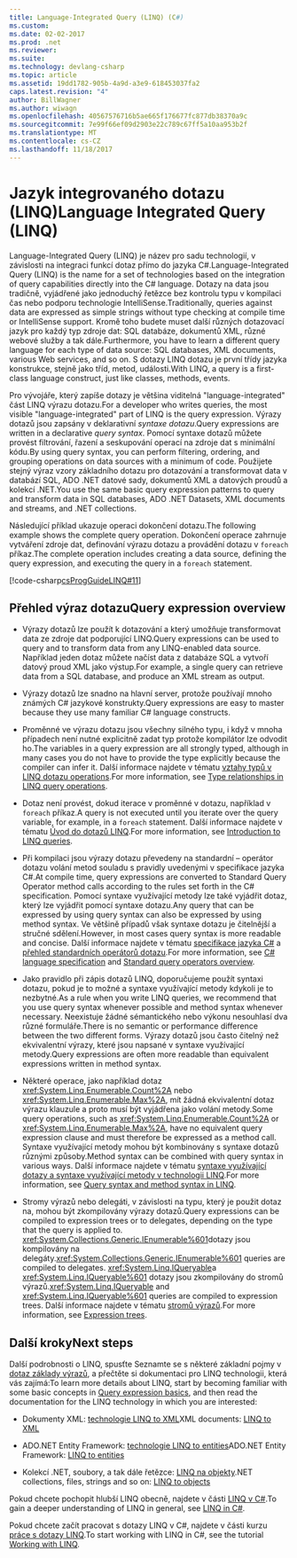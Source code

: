 ```yaml
---
title: Language-Integrated Query (LINQ) (C#)
ms.custom: 
ms.date: 02-02-2017
ms.prod: .net
ms.reviewer: 
ms.suite: 
ms.technology: devlang-csharp
ms.topic: article
ms.assetid: 19dd1782-905b-4a9d-a3e9-618453037fa2
caps.latest.revision: "4"
author: BillWagner
ms.author: wiwagn
ms.openlocfilehash: 40567576716b5ae665f176677fc877db38370a9c
ms.sourcegitcommit: 7e99f66ef09d2903e22c789c67ff5a10aa953b2f
ms.translationtype: MT
ms.contentlocale: cs-CZ
ms.lasthandoff: 11/18/2017
---
```

# <a name="language-integrated-query-linq"></a><span data-ttu-id="f26fb-102">Jazyk integrovaného dotazu (LINQ)</span><span class="sxs-lookup"><span data-stu-id="f26fb-102">Language Integrated Query (LINQ)</span></span>

<span data-ttu-id="f26fb-103">Language-Integrated Query (LINQ) je název pro sadu technologií, v závislosti na integraci funkcí dotaz přímo do jazyka C#.</span><span class="sxs-lookup"><span data-stu-id="f26fb-103">Language-Integrated Query (LINQ) is the name for a set of technologies based on the integration of query capabilities directly into the C# language.</span></span> <span data-ttu-id="f26fb-104">Dotazy na data jsou tradičně, vyjádřené jako jednoduchý řetězce bez kontrolu typu v kompilaci čas nebo podporu technologie IntelliSense.</span><span class="sxs-lookup"><span data-stu-id="f26fb-104">Traditionally, queries against data are expressed as simple strings without type checking at compile time or IntelliSense support.</span></span> <span data-ttu-id="f26fb-105">Kromě toho budete muset další různých dotazovací jazyk pro každý typ zdroje dat: SQL databáze, dokumentů XML, různé webové služby a tak dále.</span><span class="sxs-lookup"><span data-stu-id="f26fb-105">Furthermore, you have to learn a different query language for each type of data source: SQL databases, XML documents, various Web services, and so on.</span></span> <span data-ttu-id="f26fb-106">S dotazy LINQ dotazu je první třídy jazyka konstrukce, stejně jako tříd, metod, události.</span><span class="sxs-lookup"><span data-stu-id="f26fb-106">With LINQ, a query is a first-class language construct, just like classes, methods, events.</span></span>

<span data-ttu-id="f26fb-107">Pro vývojáře, který zapíše dotazy je většina viditelná "language-integrated" část LINQ výrazu dotazu.</span><span class="sxs-lookup"><span data-stu-id="f26fb-107">For a developer who writes queries, the most visible "language-integrated" part of LINQ is the query expression.</span></span> <span data-ttu-id="f26fb-108">Výrazy dotazů jsou zapsány v deklarativní *syntaxe dotazu*.</span><span class="sxs-lookup"><span data-stu-id="f26fb-108">Query expressions are written in a declarative *query syntax*.</span></span> <span data-ttu-id="f26fb-109">Pomocí syntaxe dotazů můžete provést filtrování, řazení a seskupování operací na zdroje dat s minimální kódu.</span><span class="sxs-lookup"><span data-stu-id="f26fb-109">By using query syntax, you can perform filtering, ordering, and grouping operations on data sources with a minimum of code.</span></span> <span data-ttu-id="f26fb-110">Použijete stejný výraz vzory základního dotazu pro dotazování a transformovat data v databází SQL, ADO .NET datové sady, dokumentů XML a datových proudů a kolekcí .NET.</span><span class="sxs-lookup"><span data-stu-id="f26fb-110">You use the same basic query expression patterns to query and transform data in SQL databases, ADO .NET Datasets, XML documents and streams, and .NET collections.</span></span>

<span data-ttu-id="f26fb-111">Následující příklad ukazuje operaci dokončení dotazu.</span><span class="sxs-lookup"><span data-stu-id="f26fb-111">The following example shows the complete query operation.</span></span> <span data-ttu-id="f26fb-112">Dokončení operace zahrnuje vytváření zdroje dat, definování výrazu dotazu a provádění dotazu v `foreach` příkaz.</span><span class="sxs-lookup"><span data-stu-id="f26fb-112">The complete operation includes creating a data source, defining the query expression, and executing the query in a `foreach` statement.</span></span>

[!code-csharp[csProgGuideLINQ#11](../../../../../samples/snippets/csharp/concepts/linq/index_1.cs)]

## <a name="query-expression-overview"></a><span data-ttu-id="f26fb-113">Přehled výraz dotazu</span><span class="sxs-lookup"><span data-stu-id="f26fb-113">Query expression overview</span></span>

-   <span data-ttu-id="f26fb-114">Výrazy dotazů lze použít k dotazování a který umožňuje transformovat data ze zdroje dat podporující LINQ.</span><span class="sxs-lookup"><span data-stu-id="f26fb-114">Query expressions can be used to query and to transform data from any LINQ-enabled data source.</span></span> <span data-ttu-id="f26fb-115">Například jeden dotaz můžete načíst data z databáze SQL a vytvoří datový proud XML jako výstup.</span><span class="sxs-lookup"><span data-stu-id="f26fb-115">For example, a single query can retrieve data from a SQL database, and produce an XML stream as output.</span></span>  
  
-   <span data-ttu-id="f26fb-116">Výrazy dotazů lze snadno na hlavní server, protože používají mnoho známých C# jazykové konstrukty.</span><span class="sxs-lookup"><span data-stu-id="f26fb-116">Query expressions are easy to master because they use many familiar C# language constructs.</span></span>  
  
-   <span data-ttu-id="f26fb-117">Proměnné ve výrazu dotazu jsou všechny silného typu, i když v mnoha případech není nutné explicitně zadat typ protože kompilátor lze odvodit ho.</span><span class="sxs-lookup"><span data-stu-id="f26fb-117">The variables in a query expression are all strongly typed, although in many cases you do not have to provide the type explicitly because the compiler can infer it.</span></span> <span data-ttu-id="f26fb-118">Další informace najdete v tématu [vztahy typů v LINQ dotazu operations](type-relationships-in-linq-query-operations.md).</span><span class="sxs-lookup"><span data-stu-id="f26fb-118">For more information, see [Type relationships in LINQ query operations](type-relationships-in-linq-query-operations.md).</span></span>  
  
-   <span data-ttu-id="f26fb-119">Dotaz není provést, dokud iterace v proměnné v dotazu, například v `foreach` příkaz.</span><span class="sxs-lookup"><span data-stu-id="f26fb-119">A query is not executed until you iterate over the query variable, for example, in a `foreach` statement.</span></span> <span data-ttu-id="f26fb-120">Další informace najdete v tématu [Úvod do dotazů LINQ](introduction-to-linq-queries.md).</span><span class="sxs-lookup"><span data-stu-id="f26fb-120">For more information, see [Introduction to LINQ queries](introduction-to-linq-queries.md).</span></span>  
  
-   <span data-ttu-id="f26fb-121">Při kompilaci jsou výrazy dotazu převedeny na standardní – operátor dotazu volání metod souladu s pravidly uvedenými v specifikace jazyka C#.</span><span class="sxs-lookup"><span data-stu-id="f26fb-121">At compile time, query expressions are converted to Standard Query Operator method calls according to the rules set forth in the C# specification.</span></span> <span data-ttu-id="f26fb-122">Pomocí syntaxe využívající metody lze také vyjádřit dotaz, který lze vyjádřit pomocí syntaxe dotazu.</span><span class="sxs-lookup"><span data-stu-id="f26fb-122">Any query that can be expressed by using query syntax can also be expressed by using method syntax.</span></span> <span data-ttu-id="f26fb-123">Ve většině případů však syntaxe dotazu je čitelnější a stručné sdělení.</span><span class="sxs-lookup"><span data-stu-id="f26fb-123">However, in most cases query syntax is more readable and concise.</span></span> <span data-ttu-id="f26fb-124">Další informace najdete v tématu [specifikace jazyka C#](../../../language-reference/language-specification/index.md) a [přehled standardních operátorů dotazu](standard-query-operators-overview.md).</span><span class="sxs-lookup"><span data-stu-id="f26fb-124">For more information, see [C# language specification](../../../language-reference/language-specification/index.md) and [Standard query operators overview](standard-query-operators-overview.md).</span></span>  
  
-   <span data-ttu-id="f26fb-125">Jako pravidlo při zápis dotazů LINQ, doporučujeme použít syntaxi dotazu, pokud je to možné a syntaxe využívající metody kdykoli je to nezbytné.</span><span class="sxs-lookup"><span data-stu-id="f26fb-125">As a rule when you write LINQ queries, we recommend that you use query syntax whenever possible and method syntax whenever necessary.</span></span> <span data-ttu-id="f26fb-126">Neexistuje žádné sémantického nebo výkonu nesouhlasí dva různé formuláře.</span><span class="sxs-lookup"><span data-stu-id="f26fb-126">There is no semantic or performance difference between the two different forms.</span></span> <span data-ttu-id="f26fb-127">Výrazy dotazů jsou často čitelný než ekvivalentní výrazy, které jsou napsané v syntaxe využívající metody.</span><span class="sxs-lookup"><span data-stu-id="f26fb-127">Query expressions are often more readable than equivalent expressions written in method syntax.</span></span>  
  
-   <span data-ttu-id="f26fb-128">Některé operace, jako například dotaz <xref:System.Linq.Enumerable.Count%2A> nebo <xref:System.Linq.Enumerable.Max%2A>, mít žádná ekvivalentní dotaz výrazu klauzule a proto musí být vyjádřena jako volání metody.</span><span class="sxs-lookup"><span data-stu-id="f26fb-128">Some query operations, such as <xref:System.Linq.Enumerable.Count%2A> or <xref:System.Linq.Enumerable.Max%2A>, have no equivalent query expression clause and must therefore be expressed as a method call.</span></span> <span data-ttu-id="f26fb-129">Syntaxe využívající metody mohou být kombinovány s syntaxe dotazů různými způsoby.</span><span class="sxs-lookup"><span data-stu-id="f26fb-129">Method syntax can be combined with query syntax in various ways.</span></span> <span data-ttu-id="f26fb-130">Další informace najdete v tématu [syntaxe využívající dotazy a syntaxe využívající metody v technologii LINQ](query-syntax-and-method-syntax-in-linq.md).</span><span class="sxs-lookup"><span data-stu-id="f26fb-130">For more information, see [Query syntax and method syntax in LINQ](query-syntax-and-method-syntax-in-linq.md).</span></span>  
  
-   <span data-ttu-id="f26fb-131">Stromy výrazů nebo delegáti, v závislosti na typu, který je použit dotaz na, mohou být zkompilovány výrazy dotazů.</span><span class="sxs-lookup"><span data-stu-id="f26fb-131">Query expressions can be compiled to expression trees or to delegates, depending on the type that the query is applied to.</span></span> <span data-ttu-id="f26fb-132"><xref:System.Collections.Generic.IEnumerable%601>dotazy jsou kompilovány na delegáty.</span><span class="sxs-lookup"><span data-stu-id="f26fb-132"><xref:System.Collections.Generic.IEnumerable%601> queries are compiled to delegates.</span></span> <span data-ttu-id="f26fb-133"><xref:System.Linq.IQueryable>a <xref:System.Linq.IQueryable%601> dotazy jsou zkompilovány do stromů výrazů.</span><span class="sxs-lookup"><span data-stu-id="f26fb-133"><xref:System.Linq.IQueryable> and <xref:System.Linq.IQueryable%601> queries are compiled to expression trees.</span></span> <span data-ttu-id="f26fb-134">Další informace najdete v tématu [stromů výrazů](../../../expression-trees.md).</span><span class="sxs-lookup"><span data-stu-id="f26fb-134">For more information, see [Expression trees](../../../expression-trees.md).</span></span>  

## <a name="next-steps"></a><span data-ttu-id="f26fb-135">Další kroky</span><span class="sxs-lookup"><span data-stu-id="f26fb-135">Next steps</span></span>

<span data-ttu-id="f26fb-136">Další podrobnosti o LINQ, spusťte Seznamte se s některé základní pojmy v [dotaz základy výrazů](../../../linq/query-expression-basics.md), a přečtěte si dokumentaci pro LINQ technologii, která vás zajímá:</span><span class="sxs-lookup"><span data-stu-id="f26fb-136">To learn more details about LINQ, start by becoming familiar with some basic concepts in [Query expression basics](../../../linq/query-expression-basics.md), and then read the documentation for the LINQ technology in which you are interested:</span></span>   
-   <span data-ttu-id="f26fb-137">Dokumenty XML: [technologie LINQ to XML](linq-to-xml.md)</span><span class="sxs-lookup"><span data-stu-id="f26fb-137">XML documents: [LINQ to XML](linq-to-xml.md)</span></span>  
  
-   <span data-ttu-id="f26fb-138">ADO.NET Entity Framework: [technologie LINQ to entities](../../../../framework/data/adonet/ef/language-reference/linq-to-entities.md)</span><span class="sxs-lookup"><span data-stu-id="f26fb-138">ADO.NET Entity Framework: [LINQ to entities](../../../../framework/data/adonet/ef/language-reference/linq-to-entities.md)</span></span>  
  
-   <span data-ttu-id="f26fb-139">Kolekcí .NET, soubory, a tak dále řetězce: [LINQ na objekty](linq-to-objects.md)</span><span class="sxs-lookup"><span data-stu-id="f26fb-139">.NET collections, files, strings and so on: [LINQ to objects](linq-to-objects.md)</span></span>

<span data-ttu-id="f26fb-140">Pokud chcete pochopit hlubší LINQ obecně, najdete v části [LINQ v C#](../../../linq/linq-in-csharp.md).</span><span class="sxs-lookup"><span data-stu-id="f26fb-140">To gain a deeper understanding of LINQ in general, see [LINQ in C#](../../../linq/linq-in-csharp.md).</span></span>

<span data-ttu-id="f26fb-141">Pokud chcete začít pracovat s dotazy LINQ v C#, najdete v části kurzu [práce s dotazy LINQ](../../../tutorials/working-with-linq.md).</span><span class="sxs-lookup"><span data-stu-id="f26fb-141">To start working with LINQ in C#, see the tutorial [Working with LINQ](../../../tutorials/working-with-linq.md).</span></span>




